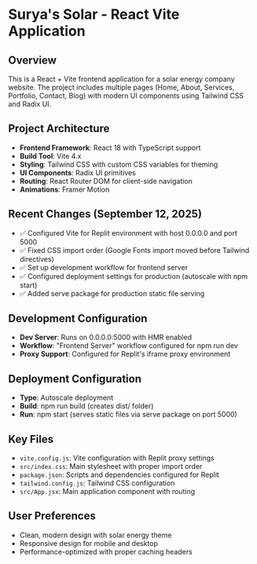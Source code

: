 # Surya's Solar - React Vite Application

## Overview
This is a React + Vite frontend application for a solar energy company website. The project includes multiple pages (Home, About, Services, Portfolio, Contact, Blog) with modern UI components using Tailwind CSS and Radix UI.

## Project Architecture
- **Frontend Framework**: React 18 with TypeScript support
- **Build Tool**: Vite 4.x
- **Styling**: Tailwind CSS with custom CSS variables for theming
- **UI Components**: Radix UI primitives
- **Routing**: React Router DOM for client-side navigation
- **Animations**: Framer Motion

## Recent Changes (September 12, 2025)
- ✅ Configured Vite for Replit environment with host 0.0.0.0 and port 5000
- ✅ Fixed CSS import order (Google Fonts import moved before Tailwind directives)
- ✅ Set up development workflow for frontend server
- ✅ Configured deployment settings for production (autoscale with npm start)
- ✅ Added serve package for production static file serving

## Development Configuration
- **Dev Server**: Runs on 0.0.0.0:5000 with HMR enabled
- **Workflow**: "Frontend Server" workflow configured for npm run dev
- **Proxy Support**: Configured for Replit's iframe proxy environment

## Deployment Configuration
- **Type**: Autoscale deployment
- **Build**: npm run build (creates dist/ folder)
- **Run**: npm start (serves static files via serve package on port 5000)

## Key Files
- `vite.config.js`: Vite configuration with Replit proxy settings
- `src/index.css`: Main stylesheet with proper import order
- `package.json`: Scripts and dependencies configured for Replit
- `tailwind.config.js`: Tailwind CSS configuration
- `src/App.jsx`: Main application component with routing

## User Preferences
- Clean, modern design with solar energy theme
- Responsive design for mobile and desktop
- Performance-optimized with proper caching headers